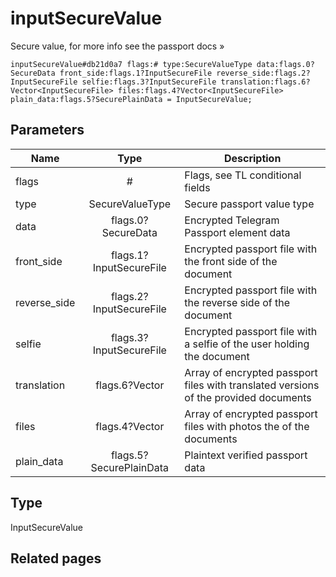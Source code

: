 # inputSecureValue
Secure value, for more info see the passport docs »

```
inputSecureValue#db21d0a7 flags:# type:SecureValueType data:flags.0?SecureData front_side:flags.1?InputSecureFile reverse_side:flags.2?InputSecureFile selfie:flags.3?InputSecureFile translation:flags.6?Vector<InputSecureFile> files:flags.4?Vector<InputSecureFile> plain_data:flags.5?SecurePlainData = InputSecureValue;
```

## Parameters
| Name | Type | Description |
| ---- | :----: | ----------- |
| flags | # | Flags, see TL conditional fields |
| type | SecureValueType | Secure passport value type |
| data | flags.0?SecureData | Encrypted Telegram Passport element data |
| front_side | flags.1?InputSecureFile | Encrypted passport file with the front side of the document |
| reverse_side | flags.2?InputSecureFile | Encrypted passport file with the reverse side of the document |
| selfie | flags.3?InputSecureFile | Encrypted passport file with a selfie of the user holding the document |
| translation | flags.6?Vector<InputSecureFile> | Array of encrypted passport files with translated versions of the provided documents |
| files | flags.4?Vector<InputSecureFile> | Array of encrypted passport files with photos the of the documents |
| plain_data | flags.5?SecurePlainData | Plaintext verified passport data |


## Type
InputSecureValue

## Related pages
